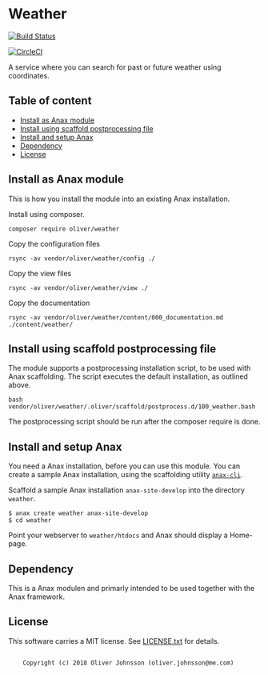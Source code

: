 Weather
==================================

[![Build Status](https://travis-ci.org/OllieJohnsson/weather.svg?branch=master)](https://travis-ci.org/OllieJohnsson/weather)

[![CircleCI](https://circleci.com/gh/OllieJohnsson/weather.svg?style=svg)](https://circleci.com/gh/OllieJohnsson/weather)

A service where you can search for past or future weather using coordinates.

Table of content
------------------------------------

* [Install as Anax module](#Install-as-Anax-module)
* [Install using scaffold postprocessing file](#Install-using-scaffold-postprocessing-file)
* [Install and setup Anax](#Install-and-setup-Anax)
* [Dependency](#Dependency)
* [License](#License)



Install as Anax module
------------------------------------

This is how you install the module into an existing Anax installation.

Install using composer.

```
composer require oliver/weather
```


Copy the configuration files
```
rsync -av vendor/oliver/weather/config ./
```

<!-- Copy the src files
```
rsync -av vendor/oliver/weather/src ./
``` -->

Copy the view files
```
rsync -av vendor/oliver/weather/view ./
```

Copy the documentation
```
rsync -av vendor/oliver/weather/content/000_documentation.md ./content/weather/
```


Install using scaffold postprocessing file
------------------------------------------

The module supports a postprocessing installation script, to be used with Anax scaffolding. The script executes the default installation, as outlined above.

```
bash vendor/oliver/weather/.oliver/scaffold/postprocess.d/100_weather.bash
```
The postprocessing script should be run after the composer require is done.



Install and setup Anax
------------------------------------

You need a Anax installation, before you can use this module. You can create a sample Anax installation, using the scaffolding utility [`anax-cli`](https://github.com/canax/anax-cli).

Scaffold a sample Anax installation `anax-site-develop` into the directory `weather`.

```
$ anax create weather anax-site-develop
$ cd weather
```

Point your webserver to `weather/htdocs` and Anax should display a Home-page.


Dependency
------------------

This is a Anax modulen and primarly intended to be used together with the Anax framework.



License
------------------

This software carries a MIT license. See [LICENSE.txt](LICENSE.txt) for details.



```

    Copyright (c) 2018 Oliver Johnsson (oliver.johnsson@me.com)
```

